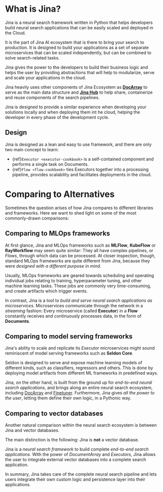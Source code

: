 # What is Jina?

Jina is a neural search framework written in Python that helps developers build neural search applications that can be easily scaled and deployed in the Cloud.

It is the part of Jina AI ecosystem that is there to bring your search to production. It is designed to build your applications as a set 
of separate microservices that can be scaled independently, but can be combined to solve search-related tasks.

Jina gives the power to the developers to build their business logic and helps the user by providing abstractions that will help to modularize, serve and scale your applications in the cloud.

Jina heavily uses other components of Jina Ecosystem as [**DocArray**](https://docarray.jina.ai/) to serve as the main data structure and [**Jina Hub**](https://hub.jina.ai/)  to help share, containerize and reuse 
components of the search pipelines.

Jina is designed to provide a similar experience when developing your solutions locally and when deploying them int he cloud, helping the developer 
in every phase of the development cycle.

## Design 

Jina is designed as a lean and easy to use framework, and there are only two main concept to learn:

- {ref}`Executor <executor-cookbook>` is a self-contained component and performs a single task on Documents.
- {ref}`Flow <flow-cookbook>` ties Executors together into a processing pipeline, provides scalability and facilitates deployments in the cloud.


# Comparing to Alternatives

Sometimes the question arises of how Jina compares to different libraries and frameworks. Here we want to shed light on some of the
most commonly-drawn comparisons:

## Comparing to MLOps frameworks

At first glance, Jina and MLOps frameworks such as **MLFlow**, **KubeFlow** or **RayWorkflow** may seem quite similar:
They all have complex pipelines, or *Flows*, through which data can be processed.
At closer inspection, though, standard MLOps frameworks are quite different from Jina, because they were *designed with
a different purpose in mind*.

Usually, MLOps frameworks are geared towards scheduling and operating individual jobs relating to training,
hyperparameter tuning, and other machine learning tasks.
These jobs are commonly very time-consuming, and create artifacts which trigger events.

In contrast, Jina is a tool to *build and serve neural search applications as microservices*.
Microservices communicate through the network in a *streaming* fashion: Every microservice (called **Executor**) in a
**Flow** constantly receives and continuously processes data, in the form of **Documents**.

## Comparing to model serving frameworks

Jina's ability to scale and replicate its *Executor* microservices might sound reminiscent of model serving frameworks
such as **Seldon Core**.

Seldon is designed to serve and expose machine learning models of different kinds, such as classifiers, regressors and others.
This is done by deploying model artifacts from different ML frameworks in predefined ways.

Jina, on the other hand, is built from the ground up for *end-to-end neural search applications*, and brings along an
entire neural search ecosystem, including [DocArray](https://docarray.jina.ai/) and [Finetuner](https://finetuner.jina.ai/).
Furthermore, Jina gives *all the power to the user*, letting them define their own logic, in a Pythonic way.

## Comparing to vector databases

Another natural comparison within the neural search ecosystem is between Jina and vector databases.

The main distinction is the following: Jina is **not** a vector database. 

Jina is a *neural search framework* to build complete *end-to-end search applications*.
With the power of *DocumentArray* and *Executors*, Jina allows the user to integrate external vector databases into a
complete search application.
 
In summary, Jina takes care of the complete neural search pipeline and lets users integrate their own custom logic
and persistence layer into their applications.
